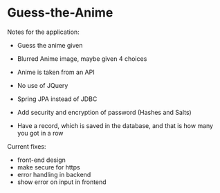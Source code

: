 # Guess-the-Anime

Notes for the application:
 - Guess the anime given
 - Blurred Anime image, maybe given 4 choices
 - Anime is taken from an API
 - No use of JQuery
 - Spring JPA instead of JDBC
 - Add security and encryption of password (Hashes and Salts)

 - Have a record, which is saved in the database, and that is how many you got in a row

Current fixes:
 - front-end design
 - make secure for https
 - error handling in backend
 - show error on input in frontend
